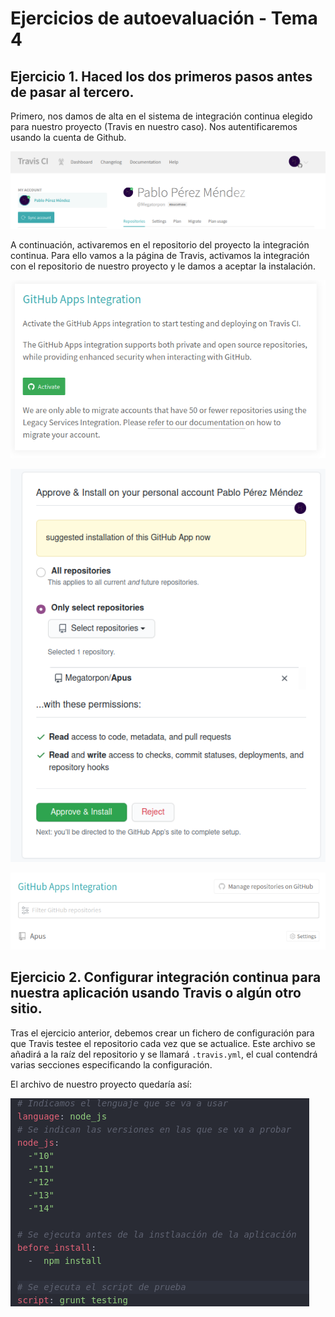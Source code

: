 # Ejercicios de autoevaluación - Tema 4


## Ejercicio 1. Haced los dos primeros pasos antes de pasar al tercero.

Primero, nos damos de alta en el sistema de integración continua elegido para nuestro proyecto (Travis en nuestro caso). Nos autentificaremos usando la cuenta de Github.

![travis_account](https://github.com/Megatorpon/IV-Ejercicios-Autoevaluacion/blob/main/Tema_4/img/travis_account.png)

A continuación, activaremos en el repositorio del proyecto la integración continua. Para ello vamos a la página de Travis, activamos la integración con el repositorio de nuestro proyecto y le damos a aceptar la instalación.

![app_integration](https://github.com/Megatorpon/IV-Ejercicios-Autoevaluacion/blob/main/Tema_4/img/app_integration.png)

![install_travis](https://github.com/Megatorpon/IV-Ejercicios-Autoevaluacion/blob/main/Tema_4/img/install_travis.png)

![travis_apus](https://github.com/Megatorpon/IV-Ejercicios-Autoevaluacion/blob/main/Tema_4/img/travis_apus.png)


## Ejercicio 2. Configurar integración continua para nuestra aplicación usando Travis o algún otro sitio.


Tras el ejercicio anterior, debemos crear un fichero de configuración para que Travis testee el repositorio cada vez que se actualice. Este archivo se añadirá a la raíz del repositorio y se llamará `.travis.yml`, el cual contendrá varias secciones especificando la configuración.

El archivo de nuestro proyecto quedaría así:

![travis_yml](https://github.com/Megatorpon/IV-Ejercicios-Autoevaluacion/blob/main/Tema_4/img/travis_yml.png)
